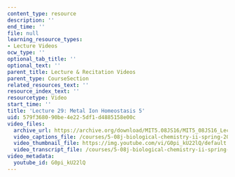 ```yaml
---
content_type: resource
description: ''
end_time: ''
file: null
learning_resource_types:
- Lecture Videos
ocw_type: ''
optional_tab_title: ''
optional_text: ''
parent_title: Lecture & Recitation Videos
parent_type: CourseSection
related_resources_text: ''
resource_index_text: ''
resourcetype: Video
start_time: ''
title: 'Lecture 29: Metal Ion Homeostasis 5'
uid: 579f3680-90be-4e22-5df1-d4885158e00c
video_files:
  archive_url: https://archive.org/download/MIT5.08JS16/MIT5_08JS16_Lecture_29_300k.mp4
  video_captions_file: /courses/5-08j-biological-chemistry-ii-spring-2016/8308cca3a0fd5c9099f94ec688cb21b7_G0pi_kU22lQ.vtt
  video_thumbnail_file: https://img.youtube.com/vi/G0pi_kU22lQ/default.jpg
  video_transcript_file: /courses/5-08j-biological-chemistry-ii-spring-2016/82db4e792506a5c6c21e3d6a89128697_G0pi_kU22lQ.pdf
video_metadata:
  youtube_id: G0pi_kU22lQ
---
```


